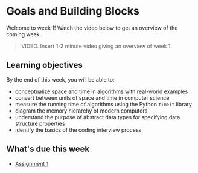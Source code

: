 # Goals and Building Blocks 

Welcome to week 1! Watch the video below to get an overview of the coming week.

> VIDEO. Insert 1-2 minute video giving an overview of week 1.

## Learning objectives

By the end of this week, you will be able to:

- conceptualize space and time in algorithms with real-world examples
- convert between units of space and time in computer science
- measure the running time of algorithms using the Python `timeit` library
- diagram the memory hierarchy of modern computers
- understand the purpose of abstract data types for specifying data structure properties
- identify the basics of the coding interview process

## What's due this week

- [Assignment 1](/lessons/week-01/assignment-1.html)
